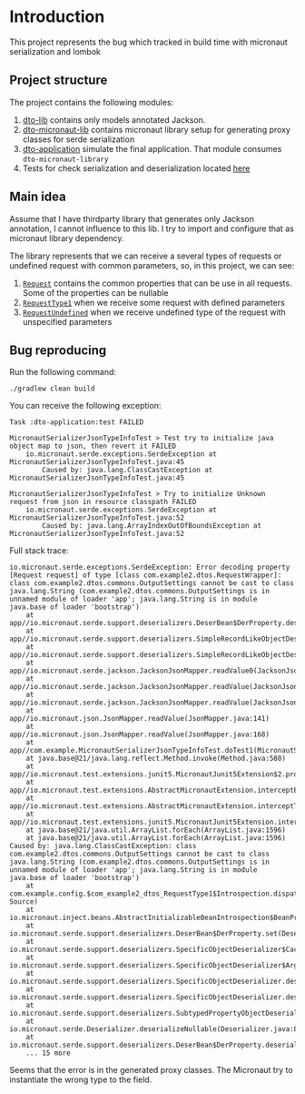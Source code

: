 # Introduction

This project represents the bug which tracked in build time with micronaut serialization and lombok

## Project structure

The project contains the following modules:
1. [dto-lib](./modules/dto-lib) contains only models annotated Jackson.
2. [dto-micronaut-lib](./modules/dto-micronaut-lib) contains micronaut library setup for generating proxy classes for serde serialization
3. [dto-application](./modules/dto-application) simulate the final application. That module consumes `dto-micronaut-library`
4. Tests for check serialization and deserialization located [here](./modules/dto-application/src/test/java/com/example/MicronautSerializerJsonTypeInfoTest.java)

## Main idea

Assume that I have thirdparty library that generates only Jackson annotation, I cannot influence to this lib. I try to import and configure that as micronaut library dependency.

The library represents that we can receive a several types of requests or undefined request with common parameters, so, in this project, we can see:

1. [`Request`](./modules/dto-lib/src/main/java/com/example2/dtos/Request.java) contains the common properties that can be use in all requests. Some of the properties can be nullable
2. [`RequestType1`](./modules/dto-lib/src/main/java/com/example2/dtos/RequestType1.java) when we receive some request with defined parameters
3. [`RequestUndefined`](./modules/dto-lib/src/main/java/com/example2/dtos/RequestUndefined.java) when we receive undefined type of the request with unspecified parameters
## Bug reproducing

Run the following command:
```shell
./gradlew clean build
```

You can receive the following exception:
```text
Task :dto-application:test FAILED

MicronautSerializerJsonTypeInfoTest > Test try to initialize java object map to json, then revert it FAILED
    io.micronaut.serde.exceptions.SerdeException at MicronautSerializerJsonTypeInfoTest.java:45
        Caused by: java.lang.ClassCastException at MicronautSerializerJsonTypeInfoTest.java:45

MicronautSerializerJsonTypeInfoTest > Try to initialize Unknown request from json in resource classpath FAILED
    io.micronaut.serde.exceptions.SerdeException at MicronautSerializerJsonTypeInfoTest.java:52
        Caused by: java.lang.ArrayIndexOutOfBoundsException at MicronautSerializerJsonTypeInfoTest.java:52
```

Full stack trace:
```text
io.micronaut.serde.exceptions.SerdeException: Error decoding property [Request request] of type [class com.example2.dtos.RequestWrapper]: class com.example2.dtos.commons.OutputSettings cannot be cast to class java.lang.String (com.example2.dtos.commons.OutputSettings is in unnamed module of loader 'app'; java.lang.String is in module java.base of loader 'bootstrap')
	at app//io.micronaut.serde.support.deserializers.DeserBean$DerProperty.deserializeAndSetConstructorValue(DeserBean.java:857)
	at app//io.micronaut.serde.support.deserializers.SimpleRecordLikeObjectDeserializer.deserialize(SimpleRecordLikeObjectDeserializer.java:68)
	at app//io.micronaut.serde.support.deserializers.SimpleRecordLikeObjectDeserializer.deserializeNullable(SimpleRecordLikeObjectDeserializer.java:102)
	at app//io.micronaut.serde.jackson.JacksonJsonMapper.readValue0(JacksonJsonMapper.java:177)
	at app//io.micronaut.serde.jackson.JacksonJsonMapper.readValue(JacksonJsonMapper.java:169)
	at app//io.micronaut.serde.jackson.JacksonJsonMapper.readValue(JacksonJsonMapper.java:215)
	at app//io.micronaut.json.JsonMapper.readValue(JsonMapper.java:141)
	at app//io.micronaut.json.JsonMapper.readValue(JsonMapper.java:168)
	at app//com.example.MicronautSerializerJsonTypeInfoTest.doTest1(MicronautSerializerJsonTypeInfoTest.java:45)
	at java.base@21/java.lang.reflect.Method.invoke(Method.java:580)
	at app//io.micronaut.test.extensions.junit5.MicronautJunit5Extension$2.proceed(MicronautJunit5Extension.java:142)
	at app//io.micronaut.test.extensions.AbstractMicronautExtension.interceptEach(AbstractMicronautExtension.java:157)
	at app//io.micronaut.test.extensions.AbstractMicronautExtension.interceptTest(AbstractMicronautExtension.java:114)
	at app//io.micronaut.test.extensions.junit5.MicronautJunit5Extension.interceptTestMethod(MicronautJunit5Extension.java:129)
	at java.base@21/java.util.ArrayList.forEach(ArrayList.java:1596)
	at java.base@21/java.util.ArrayList.forEach(ArrayList.java:1596)
Caused by: java.lang.ClassCastException: class com.example2.dtos.commons.OutputSettings cannot be cast to class java.lang.String (com.example2.dtos.commons.OutputSettings is in unnamed module of loader 'app'; java.lang.String is in module java.base of loader 'bootstrap')
	at com.example.config.$com_example2_dtos_RequestType1$Introspection.dispatchOne(Unknown Source)
	at io.micronaut.inject.beans.AbstractInitializableBeanIntrospection$BeanPropertyImpl.setUnsafe(AbstractInitializableBeanIntrospection.java:877)
	at io.micronaut.serde.support.deserializers.DeserBean$DerProperty.set(DeserBean.java:832)
	at io.micronaut.serde.support.deserializers.SpecificObjectDeserializer$CachedPropertiesValuesDeserializer.injectProperties(SpecificObjectDeserializer.java:343)
	at io.micronaut.serde.support.deserializers.SpecificObjectDeserializer$ArgsConstructorBeanDeserializer.provideInstance(SpecificObjectDeserializer.java:773)
	at io.micronaut.serde.support.deserializers.SpecificObjectDeserializer.deserialize(SpecificObjectDeserializer.java:102)
	at io.micronaut.serde.support.deserializers.SpecificObjectDeserializer.deserialize(SpecificObjectDeserializer.java:66)
	at io.micronaut.serde.support.deserializers.SubtypedPropertyObjectDeserializer.deserialize(SubtypedPropertyObjectDeserializer.java:66)
	at io.micronaut.serde.Deserializer.deserializeNullable(Deserializer.java:85)
	at io.micronaut.serde.support.deserializers.DeserBean$DerProperty.deserializeAndSetConstructorValue(DeserBean.java:838)
	... 15 more
```

Seems that the error is in the generated proxy classes. The Micronaut try to instantiate the wrong type to the field.

